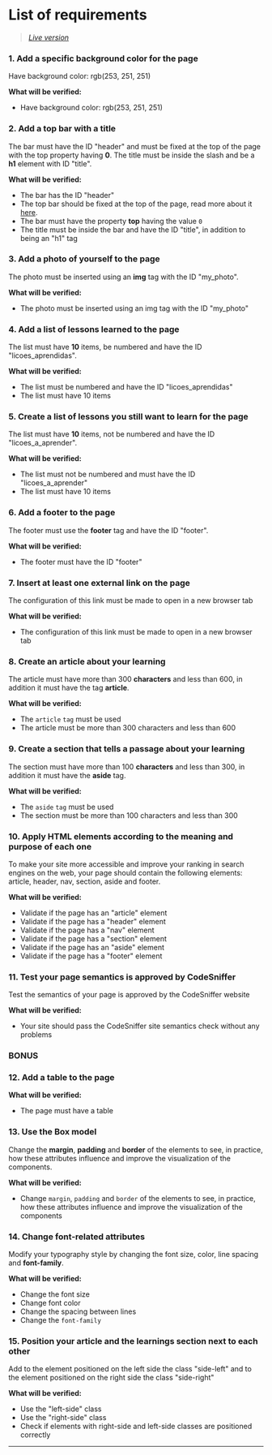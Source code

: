 # List of requirements

> _[Live version](https://lucasdximenes.github.io/other/projects/lessons-learned/)_

### 1. Add a specific background color for the page

Have background color: rgb(253, 251, 251)

**What will be verified:**

- Have background color: rgb(253, 251, 251)

### 2. Add a top bar with a title

The bar must have the ID "header" and must be fixed at the top of the page with the top property having **0**. The title must be inside the slash and be a **h1** element with ID "title".

**What will be verified:**

- The bar has the ID "header"
- The top bar should be fixed at the top of the page, read more about it [here](https://www.w3schools.com/css/css_positioning.asp).
- The bar must have the property **top** having the value `0`
- The title must be inside the bar and have the ID "title", in addition to being an "h1" tag

### 3. Add a photo of yourself to the page

The photo must be inserted using an **img** tag with the ID "my_photo".

**What will be verified:**

- The photo must be inserted using an img tag with the ID "my_photo"

### 4. Add a list of lessons learned to the page

The list must have **10** items, be numbered and have the ID "licoes_aprendidas".

**What will be verified:**

- The list must be numbered and have the ID "licoes_aprendidas"
- The list must have 10 items

### 5. Create a list of lessons you still want to learn for the page

The list must have **10** items, not be numbered and have the ID "licoes_a_aprender".

**What will be verified:**

- The list must not be numbered and must have the ID "licoes_a_aprender"
- The list must have 10 items

### 6. Add a footer to the page

The footer must use the **footer** tag and have the ID "footer".

**What will be verified:**

- The footer must have the ID "footer"

### 7. Insert at least one external link on the page

The configuration of this link must be made to open in a new browser tab

**What will be verified:**

- The configuration of this link must be made to open in a new browser tab

### 8. Create an article about your learning

The article must have more than 300 **characters** and less than 600, in addition it must have the tag **article**.

**What will be verified:**

- The `article` `tag` must be used
- The article must be more than 300 characters and less than 600

### 9. Create a section that tells a passage about your learning

The section must have more than 100 **characters** and less than 300, in addition it must have the **aside** tag.

**What will be verified:**

- The `aside` `tag` must be used
- The section must be more than 100 characters and less than 300

### 10. Apply HTML elements according to the meaning and purpose of each one

To make your site more accessible and improve your ranking in search engines on the web, your page should contain the following elements: article, header, nav, section, aside and footer.

**What will be verified:**

- Validate if the page has an "article" element
- Validate if the page has a "header" element
- Validate if the page has a "nav" element
- Validate if the page has a "section" element
- Validate if the page has an "aside" element
- Validate if the page has a "footer" element

### 11. Test your page semantics is approved by CodeSniffer

Test the semantics of your page is approved by the CodeSniffer website

**What will be verified:**

- Your site should pass the CodeSniffer site semantics check without any problems

### BONUS

### 12. Add a table to the page

**What will be verified:**

- The page must have a table

### 13. Use the Box model

Change the **margin**, **padding** and **border** of the elements to see, in practice, how these attributes influence and improve the visualization of the components.

**What will be verified:**

- Change `margin`, `padding` and `border` of the elements to see, in practice, how these attributes influence and improve the visualization of the components

### 14. Change font-related attributes

Modify your typography style by changing the font size, color, line spacing and **font-family**.

**What will be verified:**

- Change the font size
- Change font color
- Change the spacing between lines
- Change the `font-family`

### 15. Position your article and the learnings section next to each other

Add to the element positioned on the left side the class "side-left" and to the element positioned on the right side the class "side-right"

**What will be verified:**

- Use the "left-side" class
- Use the "right-side" class
- Check if elements with right-side and left-side classes are positioned correctly

---
